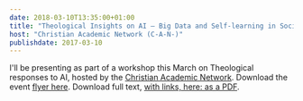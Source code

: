```yaml
---
date: 2018-03-10T13:35:00+01:00
title: "Theological Insights on AI – Big Data and Self-learning in Social Research"
host: "Christian Academic Network (C-A-N-)"
publishdate: 2017-03-10
---
```


I'll be presenting as part of a workshop this March on Theological responses to AI, hosted by the [Christian Academic Network](http://christianacademicnetwork.net). Download the event [flyer here](https://jeremykidwell.info/files/misc/2018_AI_Conference.pdf). Download full text, [with links, here: as a PDF](https://jeremykidwell.info/files/presentations/ai_presentation_can_march18.pdf).